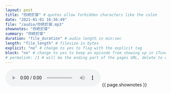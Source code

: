 ```yaml
---
layout: post
title: "你終於穿" # quotes allow forbidden characters like the colon
date: "2021-01-01 16:36:49"
file: "/audio/你終於穿.mp3"
shownotes: "你終於穿"
summary: "你終於穿"
duration: "file_duration" # audio length in min:sec
length: "file_length" # filesize in bytes
explicit: "no" # change to yes to flag with the explicit tag
block: "no" # change to yes to keep an episode from showing up in iTunes
# permalink: /1 # will be the ending part of the pages URL, delete to default to the title
---
```


<audio controls>
<source src="{{site.url}}{{site.baseurl}}{{ page.file }}" type="audio/x-mp3">
Your browser does not support the audio element.
</audio>
{{ page.shownotes }}
